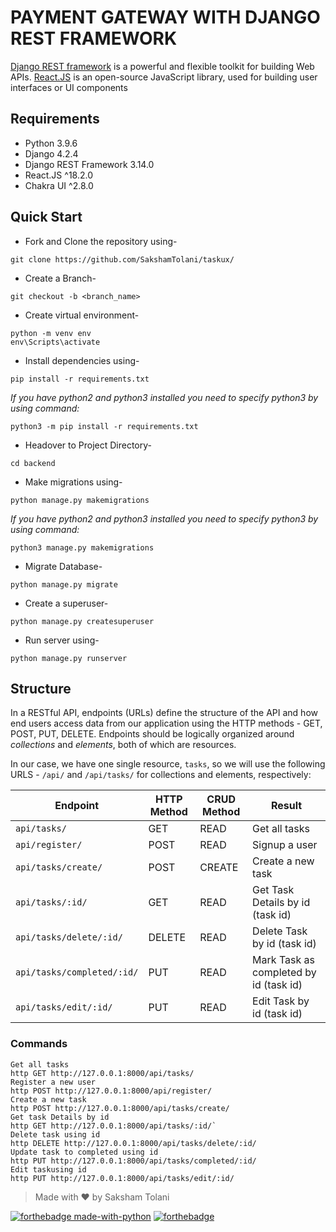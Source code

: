 # PAYMENT GATEWAY WITH DJANGO REST FRAMEWORK
[Django REST framework](http://www.django-rest-framework.org/) is a powerful and flexible toolkit for building Web APIs.
[React.JS](https://legacy.reactjs.org/) is an open-source JavaScript library, used for building user interfaces or UI components

## Requirements
- Python 3.9.6
- Django 4.2.4
- Django REST Framework 3.14.0
- React.JS ^18.2.0
- Chakra UI ^2.8.0

## Quick Start

- Fork and Clone the repository using-
```
git clone https://github.com/SakshamTolani/taskux/
```
- Create a Branch- 
```
git checkout -b <branch_name>
```
- Create virtual environment-
```
python -m venv env
env\Scripts\activate
```
- Install dependencies using-
```
pip install -r requirements.txt
```
*If you have python2 and python3 installed you need to specify python3 by using command:*
```
python3 -m pip install -r requirements.txt
```

- Headover to Project Directory- 
```
cd backend
```
- Make migrations using-
```
python manage.py makemigrations
```
*If you have python2 and python3 installed you need to specify python3 by using command:*
```
python3 manage.py makemigrations
```

- Migrate Database-
```
python manage.py migrate
```
- Create a superuser-
```
python manage.py createsuperuser
```
- Run server using-
```
python manage.py runserver
```

## Structure
In a RESTful API, endpoints (URLs) define the structure of the API and how end users access data from our application using the HTTP methods - GET, POST, PUT, DELETE. Endpoints should be logically organized around _collections_ and _elements_, both of which are resources.

In our case, we have one single resource, `tasks`, so we will use the following URLS - `/api/` and `/api/tasks/` for collections and elements, respectively:

Endpoint |HTTP Method | CRUD Method | Result
-- | -- |-- |--
`api/tasks/` | GET | READ | Get all tasks
`api/register/` | POST | READ | Signup a user
`api/tasks/create/`| POST | CREATE | Create a new task
`api/tasks/:id/` | GET | READ | Get Task Details by id (task id)
`api/tasks/delete/:id/` | DELETE | READ | Delete Task by id (task id)
`api/tasks/completed/:id/` | PUT | READ | Mark Task as completed by id (task id)
`api/tasks/edit/:id/` | PUT | READ | Edit Task by id (task id)

### Commands
```
Get all tasks
http GET http://127.0.0.1:8000/api/tasks/
Register a new user
http POST http://127.0.0.1:8000/api/register/
Create a new task
http POST http://127.0.0.1:8000/api/tasks/create/ 
Get task Details by id
http GET http://127.0.0.1:8000/api/tasks/:id/`
Delete task using id
http DELETE http://127.0.0.1:8000/api/tasks/delete/:id/
Update task to completed using id
http PUT http://127.0.0.1:8000/api/tasks/completed/:id/
Edit taskusing id
http PUT http://127.0.0.1:8000/api/tasks/edit/:id/
```

> Made with ❤️ by Saksham Tolani




[![forthebadge made-with-python](http://ForTheBadge.com/images/badges/made-with-python.svg)](https://www.python.org/)  [![forthebadge](https://forthebadge.com/images/badges/built-with-love.svg)](https://forthebadge.com)


